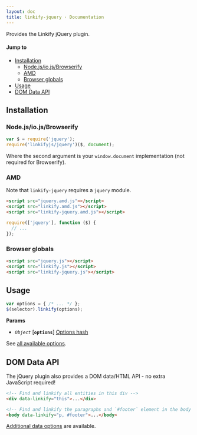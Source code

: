 ```yaml
---
layout: doc
title: linkify-jquery · Documentation
---
```


Provides the Linkify jQuery plugin.

#### Jump to

* [Installation](#installation)
  * [Node.js/io.js/Browserify](#nodejsiojsbrowserify)
  * [AMD](#amd)
  * [Browser globals](#browser-globals)
* [Usage](#usage)
* [DOM Data API](#dom-data-api)

## Installation

### Node.js/io.js/Browserify

```js
var $ = require('jquery');
require('linkifyjs/jquery')($, document);
```

Where the second argument is your `window.document` implementation (not required for Browserify).

### AMD

Note that `linkify-jquery` requires a `jquery` module.

```html
<script src="jquery.amd.js"></script>
<script src="linkify.amd.js"></script>
<script src="linkify-jquery.amd.js"></script>
```

```js
require(['jquery'], function ($) {
  // ...
});
```

### Browser globals

```html
<script src="jquery.js"></script>
<script src="linkify.js"></script>
<script src="linkify-jquery.js"></script>
```

## Usage

```js
var options = { /* ... */ };
$(selector).linkify(options);
```

**Params**

* _`Object`_ [**`options`**] [Options hash](#options)

See [all available options](#options).

## DOM Data API

The jQuery plugin also provides a DOM data/HTML API - no extra JavaScript required!

```html
<!-- Find and linkify all entities in this div -->
<div data-linkify="this">...</div>

<!-- Find and linkify the paragraphs and `#footer` element in the body -->
<body data-linkify="p, #footer">...</body>
```

[Additional data options](#options) are available.

